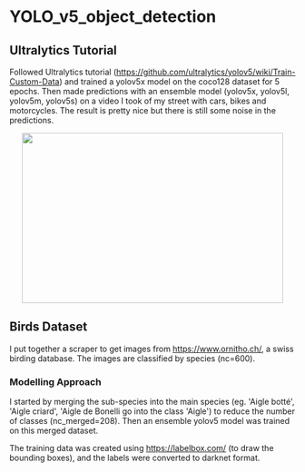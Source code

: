 # YOLO_v5_object_detection

## Ultralytics Tutorial

Followed Ultralytics tutorial (https://github.com/ultralytics/yolov5/wiki/Train-Custom-Data) and trained a yolov5x model on the coco128 dataset for 5 epochs. Then made predictions with an ensemble model (yolov5x, yolov5l, yolov5m, yolov5s) on a video I took of my street with cars, bikes and motorcycles. The result is pretty nice but there is still some noise in the predictions.

<p align="center">
  <img width="460" height="300" src="https://github.com/K-Schubert/YOLOv5_object_detection/blob/master/street_vid.gif">
</p>

## Birds Dataset

I put together a scraper to get images from https://www.ornitho.ch/, a swiss birding database. The images are classified by species (nc=600).

### Modelling Approach

I started by merging the sub-species into the main species (eg. 'Aigle botté', 'Aigle criard', 'Aigle de Bonelli go into the class 'Aigle') to reduce the number of classes (nc_merged=208). Then an ensemble yolov5 model was trained on this merged dataset.

The training data was created using https://labelbox.com/ (to draw the bounding boxes), and the labels were converted to darknet format.
